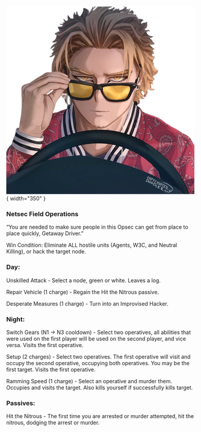 ![getawaydriver.png](Images/getawaydriver.png){ width="350" }

### **Netsec Field Operations**

“You are needed to make sure people in this Opsec can get from place to place quickly, Getaway Driver.”

Win Condition: Eliminate ALL hostile units (Agents, W3C, and Neutral Killing), or hack the target node.

### **Day:**

Unskilled Attack - Select a node, green or white. Leaves a log.

Repair Vehicle (1 charge) - Regain the Hit the Nitrous passive.

Desperate Measures (1 charge) - Turn into an Improvised Hacker.

### **Night:**

Switch Gears (N1 -> N3 cooldown) - Select two operatives, all abilities that were used on the first player will be used on the second player, and vice versa. Visits the first operative.

Setup (2 charges) - Select two operatives. The first operative will visit and occupy the second operative, occupying both operatives. You may be the first target. Visits the first operative.

Ramming Speed (1 charge) - Select an operative and murder them. Occupies and visits the target. Also kills yourself if successfully kills target.

### **Passives:**

Hit the Nitrous - The first time you are arrested or murder attempted, hit the nitrous, dodging the arrest or murder.